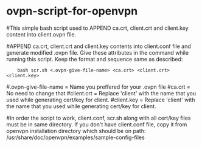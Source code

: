 # ovpn-script-for-openvpn
#This simple bash script used to APPEND ca.crt, client.crt and client.key content into client.ovpn file.

#APPEND ca.crt, client.crt and client.key contents into client.conf file and generate modified .ovpn file. Give these attributes in the command while running this script. Keep the format and sequence same as described:

        bash scr.sh <.ovpn-give-file-name> <ca.crt> <client.crt> <client.key>

#.ovpn-give-file-name = Name you preffered for your .ovpn file
#ca.crt = No need to change that
#client.crt = Replace 'client' with the name that you used while generating cert/key for client.
#client.key = Replace 'client' with the name that you used while generating cert/key for client.

#In order the script to work, client.conf, scr.sh along with all cert/key files must be in same directory. If you don't have client.conf file, copy it from openvpn installation directory which should be on path:
        /usr/share/doc/openvpn/examples/sample-config-files
